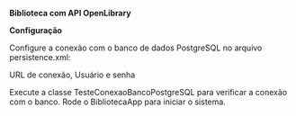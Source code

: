 **Biblioteca com API OpenLibrary**

**Configuração**

Configure a conexão com o banco de dados PostgreSQL no arquivo persistence.xml:

URL de conexão,
Usuário e senha


Execute a classe TesteConexaoBancoPostgreSQL para verificar a conexão com o banco.
Rode o BibliotecaApp para iniciar o sistema.
